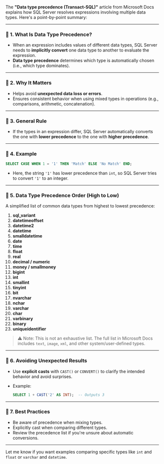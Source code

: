 The **"Data type precedence (Transact-SQL)"** article from Microsoft Docs explains how SQL Server resolves expressions involving multiple data types. Here's a point-by-point summary:

---

### 🔹 1. **What Is Data Type Precedence?**

* When an expression includes values of different data types, SQL Server needs to **implicitly convert** one data type to another to evaluate the expression.
* **Data type precedence** determines which type is automatically chosen (i.e., which type dominates).

---

### 🔹 2. **Why It Matters**

* Helps avoid **unexpected data loss or errors**.
* Ensures consistent behavior when using mixed types in operations (e.g., comparisons, arithmetic, concatenation).

---

### 🔹 3. **General Rule**

* If the types in an expression differ, SQL Server automatically converts the one with **lower precedence** to the one with **higher precedence**.

---

### 🔹 4. **Example**

```sql
SELECT CASE WHEN 1 = '1' THEN 'Match' ELSE 'No Match' END;
```

* Here, the string `'1'` has lower precedence than `int`, so SQL Server tries to convert `'1'` to an integer.

---

### 🔹 5. **Data Type Precedence Order (High to Low)**

A simplified list of common data types from highest to lowest precedence:

1. **sql\_variant**
2. **datetimeoffset**
3. **datetime2**
4. **datetime**
5. **smalldatetime**
6. **date**
7. **time**
8. **float**
9. **real**
10. **decimal / numeric**
11. **money / smallmoney**
12. **bigint**
13. **int**
14. **smallint**
15. **tinyint**
16. **bit**
17. **nvarchar**
18. **nchar**
19. **varchar**
20. **char**
21. **varbinary**
22. **binary**
23. **uniqueidentifier**

> ⚠️ Note: This is not an exhaustive list. The full list in Microsoft Docs includes `text`, `image`, `xml`, and other system/user-defined types.

---

### 🔹 6. **Avoiding Unexpected Results**

* Use **explicit casts** with `CAST()` or `CONVERT()` to clarify the intended behavior and avoid surprises.
* Example:

  ```sql
  SELECT 1 + CAST('2' AS INT);  -- Outputs 3
  ```

---

### 🔹 7. **Best Practices**

* Be aware of precedence when mixing types.
* Explicitly cast when comparing different types.
* Review the precedence list if you're unsure about automatic conversions.

---

Let me know if you want examples comparing specific types like `int` and `float` or `varchar` and `datetime`.
